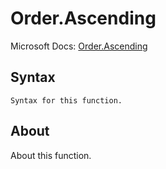 ---
---

# Order.Ascending

Microsoft Docs: [Order.Ascending](https://docs.microsoft.com/en-us/powerquery-m/order-ascending)

## Syntax

```powerquery-m
Syntax for this function.
```

## About

About this function.

